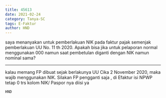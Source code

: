 ```yaml
---
title: 45613
date: 2021-02-24
category: Tanya-SC
tags: E-Faktur
author: HND
---
```


saya menanyakan untuk pemberlakuan NIK pada faktur pajak semenjak pemberlakuan UU No. 11 th 2020. Apakah bisa jika untuk pelaporan normal menggunakan 000 namun saat pembetulan diganti dengan NIK namun nominal sama?

---

kalau memang FP dibuat sejak berlakunya UU Cika 2 November 2020, maka wajib menggunakan NIK. Silakan FP pengganti saja , di Efaktur isi NPWP tetap 0 trs kolom NIK/ Paspor nya diisi ya

`HND`
